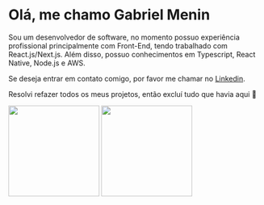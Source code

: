 
<h1>Olá, me chamo Gabriel Menin</h1>

<p>Sou um desenvolvedor de software, no momento possuo experiência profissional principalmente com Front-End, tendo trabalhado com React.js/Next.js. Além disso, possuo conhecimentos em Typescript, React Native, Node.js e AWS.</p>

<p>Se deseja entrar em contato comigo, por favor me chamar no <a text-decoration='none' href="https://www.linkedin.com/in/gmeninboff/">Linkedin</a>.</p>

<p>Resolvi refazer todos os meus projetos, então excluí tudo que havia aqui 🔧</p>


<div>
  <img height="180em" src="https://github-readme-stats.vercel.app/api?username=meninn&show_icons=true&theme=tokyonight&include_all_commits=true&count_private=true"/>
  <img height="180em" src="https://github-readme-stats.vercel.app/api/top-langs/?username=meninn&layout=compact&langs_count=10&theme=tokyonight"/>
</div>
